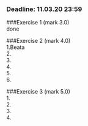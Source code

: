 ### Deadline: 11.03.20 23:59

###Exercise 1 (mark 3.0)<br />
done<br />

###Exercise 2 (mark 4.0)<br />
1.Beata<br />
2.<br />
3.<br />
4.<br />
5.<br />
6.<br />

###Exercise 3 (mark 5.0)<br />
1.<br />
2.<br />
3.<br />
4.<br />
